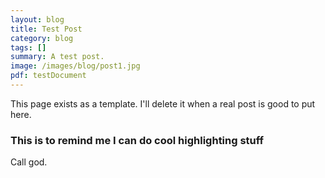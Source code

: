 ```yaml
---
layout: blog
title: Test Post
category: blog
tags: []  
summary: A test post.
image: /images/blog/post1.jpg
pdf: testDocument
---
```


This page exists as a template. I'll delete it when a real post is good to put here.

### This is to remind me I can do cool highlighting stuff

Call god.

